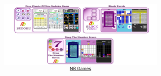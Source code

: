 <div align="center"><a href="https://softnb.netlify.com/" title="NB Games">
	<img border="0" src="images/_banner_new_1280x640.jpg" width="500" height="200"></div>
<div align="center"><a href="https://softnb.netlify.com/" title="NB">NB Games</a>
</div>
